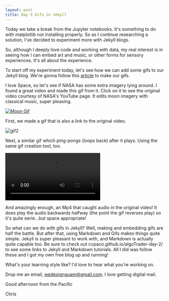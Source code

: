 ```yaml
---
layout: post
title: Day 5 Gifs in Jekyll
---
```


Today we take a break from the Jupyter notebooks. It's something to do with matplotlib not installing properly. So as I continue researching a solution,
I've decided to experiment more with Jekyll blogs.

So, although I deeply love code and working with data, my real interest is in seeing how I can embed art and music, or other forms for sensory experiences. It's all about the experience.


To start off my experiment today, let's see how we can add some gifs to our Jekyll blog. We're gonna follow this [article](https://thenextweb.com/news/heres-how-to-make-gifs-from-a-youtube-video) to make our gifs.


I love Space, so let's see if NASA has some extra imagery lying around. I found a great video and made this gif from it. Click on it to see the original video courtesy of NASA's YouTube page. It edits moon imagery with classical music, super pleasing. 

[![Moon Gif](../images/gif.gif)](https://www.youtube.com/watch?v=cFC71rFejvo&t=25s "NASA Clair de Lune 4k")

First, we made a gif that is also a link to the original video.

![gif2](https://user-images.githubusercontent.com/10329673/114448239-25fb0f00-9b88-11eb-8fe5-dfb8b1cc17fd.gif)

Next, a similar gif which ping-pongs (loops back) after it plays. Using the same gif creation tool, too.

![gif3](https://user-images.githubusercontent.com/10329673/114448347-4925be80-9b88-11eb-92e8-557eb15a635a.mp4)

And amazingly enough, an Mp4 that caught audio in the original video! It does play the audio backwards halfway (the point the gif reverses play) so it's quite eerie...but space appropriate!


So what can we do with gifs in Jekyll? Well, making and embedding gifs are half the battle. But after that, using Markdown and Gifs makes things quite simple. 
Jekyll is super pleasant to work with, and Markdown is actually quite capable too. Be sure to check out ccpaco.github.io/algoTrader-day-2/ to see some links to Jekyll and Markdown tutorials. All I did was follow these and I got my own free blog up and running! 


What's your learning style like? I'd love to hear what you're working on. 

Drop me an email, wedesignguam@gmail.com. I love getting digital mail.


Good afternoon from the Pacific


Chris
